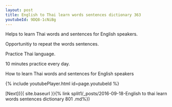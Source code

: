 ```yaml
---
layout: post
title: English to Thai learn words sentences dictionary 363 
youtubeId: 9DQ8-1cNiBg
---
```

 
 
Helps to learn Thai words and sentences for English speakers.

Opportunitiy to repeat the words sentences. 

Practice Thai language. 
 
10 minutes practice every day. 
 
How to learn Thai words and sentences for English speakers 
 
{% include youtubePlayer.html id=page.youtubeId %}
 
 
[Next]({{ site.baseurl }}{% link  split1/_posts/2016-09-18-English to thai learn words sentences dictionary 801 .md%})
 
